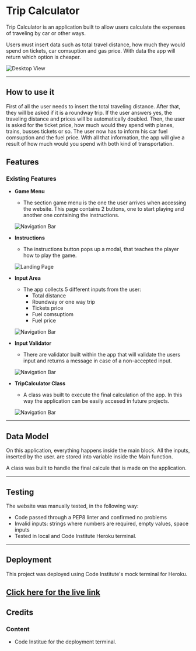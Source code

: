 # __Trip Calculator__

Trip Calculator is an application built to allow users calculate the expenses of traveling by car or other ways.

Users must insert data such as total travel distance, how much they would spend on tickets, car comsuption and gas price. With data the app will return which option is cheaper.

![Desktop View](assets/images/mockup.jpeg)

----

## __How to use it__

First of all the user needs to insert the total traveling distance. After that, they will be asked if it is a roundway trip. If the user answers yes, the traveling distance and prices will be automatically doubled. Then, the user is asked for the ticket price, how much would they spend with planes, trains, busses tickets or so. The user now has to inform his car fuel comsuption and the fuel price. With all that information, the app will give a result of how much would you spend with both kind of transportation.

## __Features__

### __Existing Features__

- __Game Menu__

    - The section game menu is the one the user arrives when accessing the website. This page contains 2 buttons, one to start playing and another one containing the instructions. 

    ![Navigation Bar](assets/images/game_menu.png)

- __Instructions__

  - The instructions button pops up a modal, that teaches the player how to play the game.
 

  ![Landing Page](assets/images/instructions.png)

- __Input Area__

    - The app collects 5 different inputs from the user:
        - Total distance
        - Roundway or one way trip
        - Tickets price
        - Fuel comsuptiom
        - Fuel price 

    ![Navigation Bar](assets/images/gaming_area.png)

- __Input Validator__

    - There are validator built within the app that will validate the users input and returns a message in case of a non-accepted input. 

    ![Navigation Bar](assets/images/score.png)

- __TripCalculator Class__

    - A class was built to execute the final calculation of the app. In this way the application can be easily accesed in future projects. 

    ![Navigation Bar](assets/images/result.png)

----

## __Data Model__

On this application, everything happens inside the main block. All the inputs, inserted by the user. are stored into variable inside the Main function.

A class was built to handle the final calcule that is made on the application.

----

  ## __Testing__

The website was manually tested, in the following way:
- Code passed through a PEP8 linter and confirmed no problems
- Invalid inputs: strings where numbers are required, empty values, space inputs
- Tested in local and Code Institute Heroku terminal.
----

## __Deployment__

This project was deployed using Code Institute's mock terminal for Heroku.

[Click here for the live link](https://journey-calculator.herokuapp.com/)
----

## __Credits__

### __Content__ 

- Code Institue for the deployment terminal.